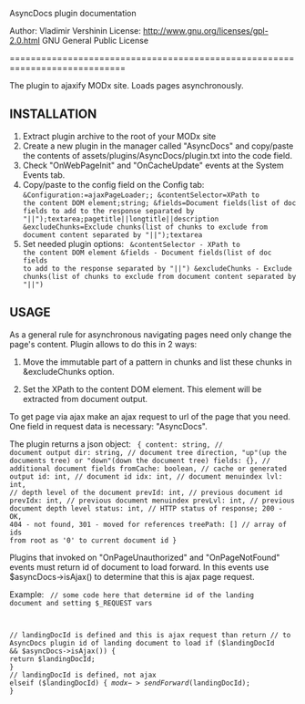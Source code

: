AsyncDocs plugin documentation

Author: Vladimir Vershinin
License: http://www.gnu.org/licenses/gpl-2.0.html GNU General Public License

============================================================================

The plugin to ajaxify MODx site.
Loads pages asynchronously.


INSTALLATION
--------------------------------------------------------------------------
1. Extract plugin archive to the root of your MODx site
3. Create a new plugin in the manager called "AsyncDocs" and copy/paste the contents of assets/plugins/AsyncDocs/plugin.txt
into the code field.
4. Check "OnWebPageInit" and "OnCacheUpdate" events at the System Events tab.
5. Copy/paste to the config field on the Config tab:
    <code>&Configuration:=ajaxPageLoader;; &contentSelector=XPath to the content DOM element;string; &fields=Document fields(list of doc fields to add to the response separated by "||");textarea;pagetitle||longtitle||description &excludeChunks=Exclude chunks(list of chunks to exclude from document content separated by "||");textarea</code>
6. Set needed plugin options:
    <code>
    &contentSelector - XPath to the content DOM element
    &fields - Document fields(list of doc fields to add to the response separated by "||")
    &excludeChunks - Exclude chunks(list of chunks to exclude from document content separated by "||")
    </code>


USAGE
--------------------------------------------------------------------------
As a general rule for asynchronous navigating pages need only change the page's content.
Plugin allows to do this in 2 ways:

1. Move the immutable part of a pattern in chunks and list these chunks in &excludeChunks option.

2. Set the XPath to the content DOM element. This element will be extracted from document output.

To get page via ajax make an ajax request to url of the page that you need. One field
in request data is necessary: "AsyncDocs".

The plugin returns a json object:
<code>
{
    content: string,                // document output
    dir: string,                    // document tree direction, "up"(up the documents tree) or "down"(down the document tree)
    fields: {},                     // additional document fields
    fromCache: boolean,             // cache or generated output
    id: int,                        // document id
    idx: int,                       // document menuindex
    lvl: int,                       // depth level of the document
    prevId: int,                    // previous document id
    prevIdx: int,                   // previous document menuindex
    prevLvl: int,                   // previous document depth level
    status: int,                    // HTTP status of response; 200 - OK, 404 - not found, 301 - moved for references
    treePath: []                    // array of ids from root as '0' to current document id
}
</code>

Plugins that invoked on "OnPageUnauthorized" and "OnPageNotFound" events
must return id of document to load forward. In this events use $asyncDocs->isAjax() to
determine that this is ajax page request.

Example:
<code>
// some code here that determine id of the landing document and setting $_REQUEST vars

// landingDocId is defined and this is ajax request than return
// to AsyncDocs plugin id of landing document to load
if ($landingDocId && $asyncDocs->isAjax()) { 
    return $landingDocId; 
}
// landingDocId is defined, not ajax
elseif ($landingDocId) {
    $modx->sendForward($landingDocId);
}
</code>


